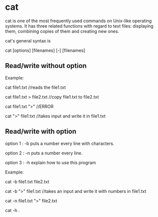 # cat
	
cat is one of the most frequently used commands on Unix-like operating systems. It has three related functions with regard to text files: displaying them, combining copies of them and creating new ones.

cat's general syntax is

  cat [options] [filenames] [-] [filenames]

Read/write without option
-----------------------------------------------------
Example:

cat file1.txt				//reads the file1.txt

cat file1.txt > file2.txt		//copy file1.txt to file2.txt

cat file1.txt ">"			//ERROR

cat ">" file1.txt			//takes input and write it in file1.txt
  
Read/write with option
-----------------------------------------------------

option 1 : -b puts a number every line with characters.

option 2 : -n puts a number every line.

option 3 : -h explain how to use this program

Example:

cat -b file1.txt file2.txt	

cat -b ">" file1.txt    	//takes an input and write it with numbers in file1.txt

cat -n file1.txt ">" file2.txt

cat -h .


 

